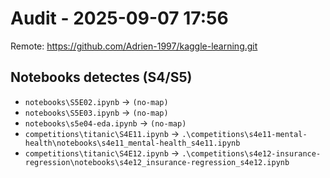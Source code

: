 ﻿# Audit - 2025-09-07 17:56
Remote: https://github.com/Adrien-1997/kaggle-learning.git

## Notebooks detectes (S4/S5)
- `notebooks\S5E02.ipynb` -> `(no-map)`
- `notebooks\S5E03.ipynb` -> `(no-map)`
- `notebooks\s5e04-eda.ipynb` -> `(no-map)`
- `competitions\titanic\S4E11.ipynb` -> `.\competitions\s4e11-mental-health\notebooks\s4e11_mental-health_s4e11.ipynb`
- `competitions\titanic\S4E12.ipynb` -> `.\competitions\s4e12-insurance-regression\notebooks\s4e12_insurance-regression_s4e12.ipynb`
